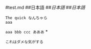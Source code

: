 #test.md
##日本語
##_日本語_
##*日本語*
```
The quick なんちゃら
aaa
```
``` aaa bbb ccc あああ ```
*
```
これはダメな気がする
```
